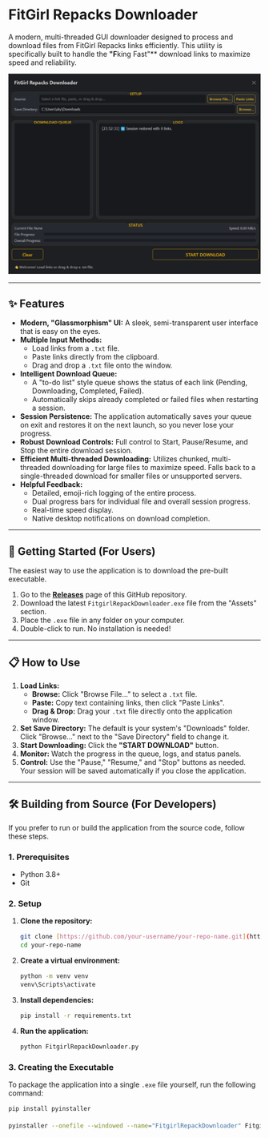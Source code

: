 # FitGirl Repacks Downloader

A modern, multi-threaded GUI downloader designed to process and download files from FitGirl Repacks links efficiently. This utility is specifically built to handle the **"F**king Fast"** download links to maximize speed and reliability.

![Application Screenshot](Screenshot.png)

---

## ✨ Features

* **Modern, "Glassmorphism" UI:** A sleek, semi-transparent user interface that is easy on the eyes.
* **Multiple Input Methods:**
    * Load links from a `.txt` file.
    * Paste links directly from the clipboard.
    * Drag and drop a `.txt` file onto the window.
* **Intelligent Download Queue:**
    * A "to-do list" style queue shows the status of each link (Pending, Downloading, Completed, Failed).
    * Automatically skips already completed or failed files when restarting a session.
* **Session Persistence:** The application automatically saves your queue on exit and restores it on the next launch, so you never lose your progress.
* **Robust Download Controls:** Full control to Start, Pause/Resume, and Stop the entire download session.
* **Efficient Multi-threaded Downloading:** Utilizes chunked, multi-threaded downloading for large files to maximize speed. Falls back to a single-threaded download for smaller files or unsupported servers.
* **Helpful Feedback:**
    * Detailed, emoji-rich logging of the entire process.
    * Dual progress bars for individual file and overall session progress.
    * Real-time speed display.
    * Native desktop notifications on download completion.

---

## 🚀 Getting Started (For Users)

The easiest way to use the application is to download the pre-built executable.

1.  Go to the **[Releases](https://github.com/your-username/your-repo-name/releases)** page of this GitHub repository.
2.  Download the latest `FitgirlRepackDownloader.exe` file from the "Assets" section.
3.  Place the `.exe` file in any folder on your computer.
4.  Double-click to run. No installation is needed!

---

## 📋 How to Use

1.  **Load Links:**
    * **Browse:** Click "Browse File..." to select a `.txt` file.
    * **Paste:** Copy text containing links, then click "Paste Links".
    * **Drag & Drop:** Drag your `.txt` file directly onto the application window.
2.  **Set Save Directory:** The default is your system's "Downloads" folder. Click "Browse..." next to the "Save Directory" field to change it.
3.  **Start Downloading:** Click the **"START DOWNLOAD"** button.
4.  **Monitor:** Watch the progress in the queue, logs, and status panels.
5.  **Control:** Use the "Pause," "Resume," and "Stop" buttons as needed. Your session will be saved automatically if you close the application.

---

## 🛠️ Building from Source (For Developers)

If you prefer to run or build the application from the source code, follow these steps.

### 1. Prerequisites

* Python 3.8+
* Git

### 2. Setup

1.  **Clone the repository:**
    ```bash
    git clone [https://github.com/your-username/your-repo-name.git](https://github.com/your-username/your-repo-name.git)
    cd your-repo-name
    ```

2.  **Create a virtual environment:**
    ```bash
    python -m venv venv
    venv\Scripts\activate
    ```

3.  **Install dependencies:**
    ```bash
    pip install -r requirements.txt
    ```

4.  **Run the application:**
    ```bash
    python FitgirlRepackDownloader.py
    ```

### 3. Creating the Executable

To package the application into a single `.exe` file yourself, run the following command:

```bash
pip install pyinstaller

pyinstaller --onefile --windowed --name="FitgirlRepackDownloader" FitgirlRepackDownloader.py
